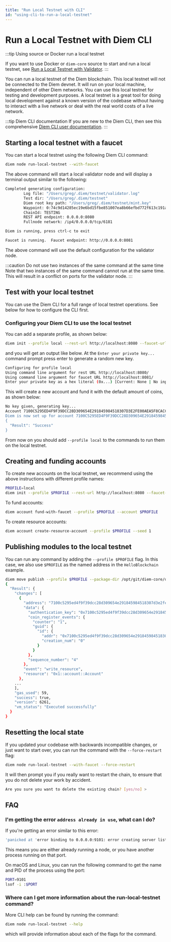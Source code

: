 ```yaml
---
title: "Run Local Testnet with CLI"
id: "using-cli-to-run-a-local-testnet"
---
```


# Run a Local Testnet with Diem CLI

:::tip Using source or Docker run a local testnet

If you want to use Docker or `diem-core` source to start and run a local testnet, see [Run a Local Testnet with Validator](./run-a-local-testnet.md).
:::

You can run a local testnet of the Diem blockchain. This local testnet will not be connected to the Diem devnet. It will run on your local machine, independent of other Diem networks. You can use this local testnet for testing and development purposes. A local testnet is a great tool for doing local development against a known version of the codebase without having to interact with a live network or deal with the real world costs of a live network.

:::tip Diem CLI documentation
If you are new to the Diem CLI, then see this comprehensive [Diem CLI user documentation](../../tools/diem-cli-tool/use-diem-cli.md).
:::

## Starting a local testnet with a faucet

You can start a local testnet using the following Diem CLI command:

```bash
diem node run-local-testnet --with-faucet
```

The above command will start a local validator node and will display a terminal output similar to the following:

```bash
Completed generating configuration:
        Log file: "/Users/greg/.diem/testnet/validator.log"
        Test dir: "/Users/greg/.diem/testnet"
        Diem root key path: "/Users/greg/.diem/testnet/mint.key"
        Waypoint: 0:74c9d14285ec19e6bd15fbe851007ea8b66efbd772f613c191aa78721cadac25
        ChainId: TESTING
        REST API endpoint: 0.0.0.0:8080
        Fullnode network: /ip4/0.0.0.0/tcp/6181

Diem is running, press ctrl-c to exit

Faucet is running.  Faucet endpoint: http://0.0.0.0:8081
```

The above command will use the default configuration for the validator node.

:::caution Do not use two instances of the same command at the same time
Note that two instances of the same command cannot run at the same time. This will result in a conflict on ports for the validator node.
:::

## Test with your local testnet

You can use the Diem CLI for a full range of local testnet operations. See below for how to configure the CLI first.

### Configuring your Diem CLI to use the local testnet

You can add a separate profile, as shown below:

```bash
diem init --profile local --rest-url http://localhost:8080 --faucet-url http://localhost:8081
```

and you will get an output like below. At the `Enter your private key...` command prompt press enter to generate a random new key.

```bash
Configuring for profile local
Using command line argument for rest URL http://localhost:8080/
Using command line argument for faucet URL http://localhost:8081/
Enter your private key as a hex literal (0x...) [Current: None | No input: Generate new key (or keep one if present)]
```

This will create a new account and fund it with the default amount of coins, as shown below:

```bash
No key given, generating key...
Account 7100C5295ED4F9F39DCC28D309654E291845984518307D3E2FE00AEA5F8CACC1 doesn't exist, creating it and funding it with 10000 coins
Diem is now set up for account 7100C5295ED4F9F39DCC28D309654E291845984518307D3E2FE00AEA5F8CACC1!  Run `diem help` for more information about commands
{
  "Result": "Success"
}
```

From now on you should add `--profile local` to the commands to run them on the local testnet.

## Creating and funding accounts

To create new accounts on the local testnet, we recommend using the above instructions with different profile names:

```bash
PROFILE=local
diem init --profile $PROFILE --rest-url http://localhost:8080 --faucet-url http://localhost:8081
```

To fund accounts:

```bash
diem account fund-with-faucet --profile $PROFILE --account $PROFILE
```

To create resource accounts:

```bash
diem account create-resource-account --profile $PROFILE --seed 1
```

## Publishing modules to the local testnet

You can run any command by adding the `--profile $PROFILE` flag.  In this case, we also use `$PROFILE` as the named address in the `HelloBlockchain` example.

```bash
diem move publish --profile $PROFILE --package-dir /opt/git/diem-core/diem-move/move-examples/hello_blockchain --named-addresses HelloBlockchain=$PROFILE
{
  "Result": {
    "changes": [
      {
        "address": "7100c5295ed4f9f39dcc28d309654e291845984518307d3e2fe00aea5f8cacc1",
        "data": {
          "authentication_key": "0x7100c5295ed4f9f39dcc28d309654e291845984518307d3e2fe00aea5f8cacc1",
          "coin_register_events": {
            "counter": "1",
            "guid": {
              "id": {
                "addr": "0x7100c5295ed4f9f39dcc28d309654e291845984518307d3e2fe00aea5f8cacc1",
                "creation_num": "0"
              }
            }
          },
          "sequence_number": "4"
        },
        "event": "write_resource",
        "resource": "0x1::account::Account"
      },
    ...
    ],
    "gas_used": 59,
    "success": true,
    "version": 6261,
    "vm_status": "Executed successfully"
  }
}
```

## Resetting the local state

If you updated your codebase with backwards incompatible changes, or just want to start over, you can run
the command with the `--force-restart` flag:

```bash
diem node run-local-testnet --with-faucet --force-restart
```

It will then prompt you if you really want to restart the chain, to ensure that you do not delete your work by accident.

```bash
Are you sure you want to delete the existing chain? [yes/no] >
```

## FAQ

### I'm getting the error `address already in use`, what can I do?

If you're getting an error similar to this error:

```bash
'panicked at 'error binding to 0.0.0.0:9101: error creating server listener: Address already in use (os error 48)'
```

This means you are either already running a node, or you have another process running on that port.

On macOS and Linux, you can run the following command to get the name and PID of the process using the port:

```bash
PORT=9101
lsof -i :$PORT
```

### Where can I get more information about the run-local-testnet command?

More CLI help can be found by running the command:

```bash
diem node run-local-testnet --help
```

which will provide information about each of the flags for the command.
